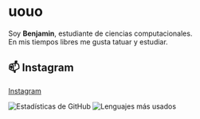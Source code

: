 # uouo  
Soy **Benjamin**, estudiante de ciencias computacionales.  
En mis tiempos libres me gusta tatuar y estudiar.  

## 📫 Instagram  
[Instagram]([https://linkedin.com/in/juan-dev](https://www.instagram.com/benjamin_padilla__/?next=%2F))  

![Estadísticas de GitHub](https://github-readme-stats.vercel.app/api?username=benjamejia&show_icons=true&theme=radical)
![Lenguajes más usados](https://github-readme-stats.vercel.app/api/top-langs/?username=benjamejia&layout=compact&theme=radical)


